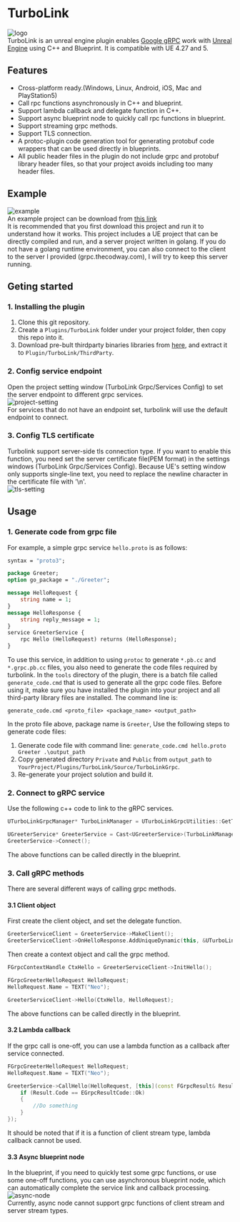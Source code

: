 # TurboLink
![logo](https://github.com/thejinchao/turbolink/wiki/image/TurboLink.png)  
TurboLink is an unreal engine plugin enables [Google gRPC](https://grpc.io/) work with [Unreal Engine](https://www.unrealengine.com/zh-CN) using C++ and Blueprint. It is compatible with UE 4.27 and 5.

## Features
* Cross-platform ready.(Windows, Linux, Android, iOS, Mac and PlayStation5)
* Call rpc functions asynchronously in C++ and blueprint.
* Support lambda callback and delegate function in C++.
* Support async blueprint node to quickly call rpc functions in blueprint.
* Support streaming grpc methods.
* Support TLS connection.
* A protoc-plugin code generation tool for generating protobuf code wrappers that can be used directly in blueprints.
* All public header files in the plugin do not include grpc and protobuf library header files, so that your project avoids including too many header files.

## Example
![example](https://github.com/thejinchao/turbolink/wiki/image/turbolink_example.png)  
An example project can be download from [this link](https://drive.google.com/file/d/1mb9lZB_ai485sbLtqrw-bk5NtlWK8fgh/view?usp=share_link)  
It is recommended that you first download this project and run it to understand how it works. This project includes a UE project that can be directly compiled and run, and a server project written in golang. If you do not have a golang runtime environment, you can also connect to the client to the server I provided (grpc.thecodway.com), I will try to keep this server running.

## Geting started  

### 1. Installing the plugin
1. Clone this git repository.
2. Create a `Plugins/TurboLink` folder under your project folder, then copy this repo into it.
3. Download pre-bult thirdparty binaries libraries from [here](https://github.com/thejinchao/turbolink-libraries/releases), and extract it to `Plugin/TurboLink/ThirdParty`.

### 2. Config service endpoint
Open the project setting window (TurboLink Grpc/Services Config) to set the server endpoint to different grpc services.  
![project-setting](https://github.com/thejinchao/turbolink/wiki/image/project-config.png)  
For services that do not have an endpoint set, turbolink will use the default endpoint to connect.

### 3. Config TLS certificate
Turbolink support server-side tls connection type. If you want to enable this function, you need set the server certificate file(PEM format) in the settings windows (TurboLink Grpc/Services Config). Because UE's setting window only supports single-line text, you need to replace the newline character in the certificate file with '\n'.  
![tls-setting](https://github.com/thejinchao/turbolink/wiki/image/tls-config.png)

## Usage

### 1. Generate code from grpc file
For example, a simple grpc service `hello.proto` is as follows:
```protobuf
syntax = "proto3";

package Greeter;
option go_package = "./Greeter";

message HelloRequest {
	string name = 1;
}
message HelloResponse {
	string reply_message = 1;
}
service GreeterService {
	rpc Hello (HelloRequest) returns (HelloResponse);
}
```
To use this service, in addition to using `protoc` to generate `*.pb.cc` and `*.grpc.pb.cc` files, you also need to generate the code files required by turbolink. In the `tools` directory of the plugin, there is a batch file called `generate_code.cmd` that is used to generate all the grpc code files. Before using it, make sure you have installed the plugin into your project and all third-party library files are installed. The command line is:
```
generate_code.cmd <proto_file> <package_name> <output_path>
```
In the proto file above, package name is `Greeter`, Use the following steps to generate code files:
1. Generate code file with command line: `generate_code.cmd hello.proto Greeter .\output_path`
2. Copy generated directory `Private` and `Public` from `output_path` to `YourProject/Plugins/TurboLink/Source/TurboLinkGrpc`.
3. Re-generate your project solution and build it.

### 2. Connect to gRPC service
Use the following c++ code to link to the gRPC services.
```cpp
UTurboLinkGrpcManager* TurboLinkManager = UTurboLinkGrpcUtilities::GetTurboLinkGrpcManager();

UGreeterService* GreeterService = Cast<UGreeterService>(TurboLinkManager->MakeService("GreeterService"));
GreeterService->Connect();
```
The above functions can be called directly in the blueprint.

### 3. Call gRPC methods
There are several different ways of calling grpc methods.

#### 3.1 Client object
First create the client object, and set the delegate function.
```cpp
GreeterServiceClient = GreeterService->MakeClient();
GreeterServiceClient->OnHelloResponse.AddUniqueDynamic(this, &UTurboLinkDemoCppTest::OnHelloResponse);
```
Then create a context object and call the grpc method.
```cpp
FGrpcContextHandle CtxHello = GreeterServiceClient->InitHello();

FGrpcGreeterHelloRequest HelloRequest;
HelloRequest.Name = TEXT("Neo");

GreeterServiceClient->Hello(CtxHello, HelloRequest);
```
The above functions can be called directly in the blueprint.

#### 3.2 Lambda callback
If the grpc call is one-off, you can use a lambda function as a callback after service connected.
```cpp
FGrpcGreeterHelloRequest HelloRequest;
HelloRequest.Name = TEXT("Neo");

GreeterService->CallHello(HelloRequest, [this](const FGrpcResult& Result, const FGrpcGreeterHelloResponse& Response) {
    if (Result.Code == EGrpcResultCode::Ok)
    {
        //Do something
    }
});
```
It should be noted that if it is a function of client stream type, lambda callback cannot be used.

#### 3.3 Async blueprint node
In the blueprint, if you need to quickly test some grpc functions, or use some one-off functions, you can use asynchronous blueprint node, which can automatically complete the service link and callback processing.  
![async-node](https://github.com/thejinchao/turbolink/wiki/image/async-node.png)  
Currently, async node cannot support grpc functions of client stream and server stream types.
